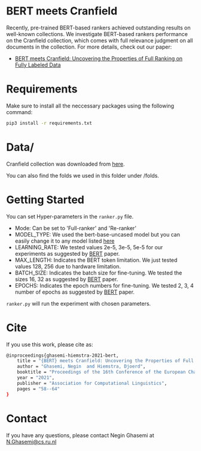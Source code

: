 # BERT meets Cranfield
Recently, pre-trained BERT-based rankers achieved outstanding results on well-known collections. We investigate BERT-based rankers performance on the Cranfield collection, which comes with full relevance judgment on all documents in the collection. For more details, check out our paper:

- [BERT meets Cranfield: Uncovering the Properties of Full Ranking on Fully Labeled Data](https://djoerdhiemstra.com/wp-content/uploads/eacl2021swr.pdf)


# Requirements
Make sure to install all the neccessary packages using the following command:
```bash
pip3 install -r requirements.txt
```

# Data/
Cranfield collection was downloaded from [here](http://ir.dcs.gla.ac.uk/resources/test_collections/cran/).

You can also find the folds we used in this folder under /folds.

# Getting Started
You can set Hyper-parameters in the `ranker.py` file. 
- Mode: Can be set to 'Full-ranker' and 'Re-ranker'
- MODEL_TYPE: We used the bert-base-uncased model but you can easily change it to any model listed [here](https://huggingface.co/transformers/pretrained_models.html)
- LEARNING_RATE: We tested values 2e-5, 3e-5, 5e-5 for our experiments as suggested by [BERT](https://www.aclweb.org/anthology/N19-1423/) paper.
- MAX_LENGTH: Indicates the BERT token limitation. We just tested values 128, 256 due to hardware limitation.
- BATCH_SIZE: Indicates the batch size for fine-tuning. We tested the sizes 16, 32 as suggested by [BERT](https://www.aclweb.org/anthology/N19-1423/) paper.
- EPOCHS: Indicates the epoch numbers for fine-tuning. We tested 2, 3, 4 number of epochs  as suggested by [BERT](https://www.aclweb.org/anthology/N19-1423/) paper.

`ranker.py` will run the experiment with chosen parameters.

# Cite
If you use this work, please cite as:
```bash
@inproceedings{ghasemi-hiemstra-2021-bert,
    title = "{BERT} meets Cranfield: Uncovering the Properties of Full Ranking on Fully Labeled Data",
    author = "Ghasemi, Negin  and Hiemstra, Djoerd",
    booktitle = "Proceedings of the 16th Conference of the European Chapter of the Association for Computational Linguistics: Student Research Workshop",
    year = "2021",
    publisher = "Association for Computational Linguistics",
    pages = "58--64"
}
```

# Contact
If you have any questions, please contact Negin Ghasemi at N.Ghasemi@cs.ru.nl